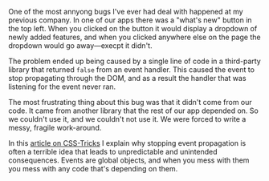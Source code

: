 <!--
{
  "layout": "article",
  "title": "The Dangers of Stopping Event Propagation",
  "date": "2014-05-20T06:32:55-07:00",
  "tags": [
    "JavaScript",
    "HTML"
  ]
}
-->

One of the most annyong bugs I've ever had deal with happened at my previous company. In one of our apps there was a "what's new" button in the top left. When you clicked on the button it would display a dropdown of newly added features, and when you clicked anywhere else on the page the dropdown would go away&mdash;execpt it didn't.

The problem ended up being caused by a single line of code in a third-party library that returned `false` from an event handler. This caused the event to stop propagating through the DOM, and as a result the handler that was listening for the event never ran.

The most frustrating thing about this bug was that it didn't come from our code. It came from another library that the rest of our app depended on. So we couldn't use it, and we couldn't not use it. We were forced to write a messy, fragile work-around.

In this [article on CSS-Tricks](http://css-tricks.com/dangers-stopping-event-propagation/) I explain why stopping event propagation is often a terrible idea that leads to unpredictable and unintended consequences. Events are global objects, and when you mess with them you mess with any code that's depending on them.

